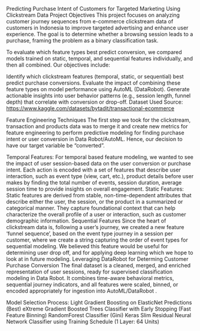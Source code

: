 Predicting Purchase Intent of Customers for Targeted Marketing Using Clickstream Data
Project Objectives
This project focuses on analyzing customer journey sequences from e-commerce clickstream data of customers in Indonesia to improve targeted advertising and enhance user experience. The goal is to determine whether a browsing session leads to a purchase, framing the problem as a binary classification task.

To evaluate which feature types best predict conversion, we compared models trained on static, temporal, and sequential features individually, and then all combined. Our objectives include:

Identify which clickstream features (temporal, static, or sequential) best predict purchase conversions.
Evaluate the impact of combining these feature types on model performance using AutoML (DataRobot).
Generate actionable insights into user behavior patterns (e.g., session length, funnel depth) that correlate with conversion or drop-off.
Dataset Used
Source: https://www.kaggle.com/datasets/bytadit/transactional-ecommerce

Feature Engineering Techniques
The first step we took for the clickstream, transaction and products data was to merge it and create new metrics for feature engineering to perform predictive modeling for finding purchase intent or user conversion in Data Robot/AutoML. Hence, our decision to have our target variable be “converted”.

Temporal Features: For temporal based feature modeling, we wanted to see the impact of user session-based data on the user conversion or purchase intent. Each action is encoded with a set of features that describe user interaction, such as event type (view, cart, etc.), product details before user makes by finding the total number of events, session duration, average session time to provide insights on overall engagement.
Static Features: Static features are derived from stable, non-time-dependent attributes that describe either the user, the session, or the product in a summarized or categorical manner. They capture foundational context that can help characterize the overall profile of a user or interaction, such as customer demographic information.
Sequential Features Since the heart of clickstream data is, following a user’s journey, we created a new feature ‘funnel sequence’, based on the event type journey in a session per customer, where we create a string capturing the order of event types for sequential modeling. We believed this feature would be useful for determining user drop off, and for applying deep learning which we hope to look at in future modeling.
Leveraging DataRobot for Determing Customer Purchase Conversion
The final dataset is a cleaned, merged, and enriched representation of user sessions, ready for supervised classification modeling in Data Robot. It combines time-aware behavioral metrics, sequential journey indicators, and all features were scaled, binned, or encoded appropriately for ingestion into AutoML/DataRobot .

Model Selection Process:
Light Gradient Boosting on ElasticNet Predictions (Best)
eXtreme Gradient Boosted Trees Classifier with Early Stopping (Fast Feature Binning)
RandomForest Classifier (Gini)
Keras Slim Residual Neural Network Classifier using Training Schedule (1 Layer: 64 Units)
